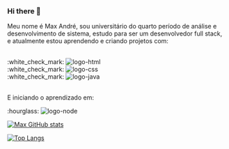 ### Hi there 👋

<p> Meu nome é Max André, sou universitário do quarto período de análise e desenvolvimento de sistema, estudo para ser um desenvolvedor full stack, e atualmente estou aprendendo e criando projetos com:<p>
<br>
:white_check_mark: <img src="https://img.shields.io/badge/HTML5-E34F26?style=for-the-badge&logo=html5&logoColor=white" alt="logo-html" />
<br>
:white_check_mark: <img src="https://img.shields.io/badge/CSS3-1572B6?style=for-the-badge&logo=css3&logoColor=white" alt="logo-css" />
<br>
:white_check_mark: <img src="https://img.shields.io/badge/JavaScript-323330?style=for-the-badge&logo=javascript&logoColor=F7DF1E" alt="logo-java"  />
<br>
<br>
<p> E iniciando o aprendizado em: <p>
:hourglass: <img src="https://img.shields.io/badge/Node.js-43853D?style=for-the-badge&logo=node.js&logoColor=white" alt="logo-node" />

[![Max GitHub stats](https://github-readme-stats.vercel.app/api?username=maxgsandre)](https://github.com/anuraghazra/github-readme-stats)

[![Top Langs](https://github-readme-stats.vercel.app/api/top-langs/?username=maxgsandre)](https://github.com/anuraghazra/github-readme-stats)
